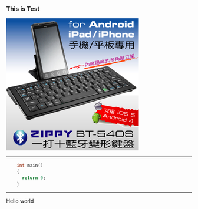### This is Test ###
![test](./test.jpg)
___
```c
    int main()
    {
      return 0;
    }
```
___
  
Hello world
